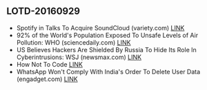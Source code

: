 ## LOTD-20160929
-  Spotify in Talks To Acquire SoundCloud   (variety.com)  [LINK](https://entertainment.slashdot.org/story/16/09/28/2125209/spotify-in-talks-to-acquire-soundcloud)
-  92% of the World's Population Exposed To Unsafe Levels of Air Pollution: WHO  (sciencedaily.com)  [LINK](https://science.slashdot.org/story/16/09/28/2216204/92-of-the-worlds-population-exposed-to-unsafe-levels-of-air-pollution-who)
-  US Believes Hackers Are Shielded By Russia To Hide Its Role In Cyberintrusions: WSJ  (newsmax.com)  [LINK](https://yro.slashdot.org/story/16/09/28/2133238/us-believes-hackers-are-shielded-by-russia-to-hide-its-role-in-cyberintrusions-wsj)
- How Not To Code [LINK](https://hownot2code.com/2016/09/29/collection-of-cheat-sheets-for-programmers/)
-  WhatsApp Won't Comply With India's Order To Delete User Data  (engadget.com)  [LINK](https://tech.slashdot.org/story/16/09/29/1620225/whatsapp-wont-comply-with-indias-order-to-delete-user-data)
